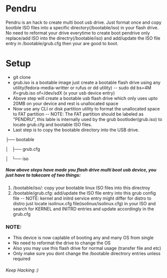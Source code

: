 # Pendru
Pendru is an hack to create multi boot usb drive. 
Just format once and copy bootble ISO files into a specific directory(/bootable/iso) in your flash drive.
No need to reformat your drive everytime to create boot pendrive only replace/add ISO into the directry(/bootable/iso) and add/update the ISO file entry in /bootable/grub.cfg then your are good to boot.


# Setup
- git clone <this repo> 
- grub.iso is a bootable image just create a bootable flash drive using any utility(fedora-media-writter or rufus or dd utility)
-- sudo dd bs=4M if=grub.iso of=/dev/sdX (x your usb device entry)
- Above step will create a bootable usb flash drive which only uses upto 20MB on your device and rest is unallocated space
- Now use any CLI or disk partition utility to format the unallocated space to FAT partition
-- NOTE: The FAT partition should be labeled as "PENDRU", this lable is internally used by the grub bootloder(grub.iso) to locate grub.cfg and bootable ISO files.
- Last step is to copy the bootable directory into the USB drive.
  
├── bootable

│   ├── grub.cfg

│   └── iso

##### Now above steps have made you flash drive multi boot usb device, you just have to takecare of two things:
1. /bootable/iso/: copy your bootable linux ISO files into this directroy
2. /bootable/grub.cfg: add/update the ISO file entry into this grub config file
-- NOTE: kernel and initrd service entry might differ for distro to distro just locate isolinux.cfg file(isolinux/isolinux.cfg) in your ISO and search for KERNEL and INITRD entries and update accordingly in the grub.cfg    


### NOTE:
- This device is now caplable of booting any and many OS from single
- No need to reformat the drive to change the OS
- Also you may use this flash drive for normal usage (transfer file and etc)
- Only make sure you dont change the /bootable directrory entries unless required


###### Keep Hacking :)
